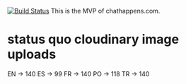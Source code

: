 [![Build Status](https://travis-ci.org/gitnacht/mvp.svg?branch=master)](https://travis-ci.org/gitnacht/mvp)
This is the MVP of chathappens.com.


# status quo cloudinary image uploads

EN
-> 140
ES
-> 99
FR
-> 140
PO
-> 118
TR
-> 140
